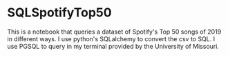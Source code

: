 # SQLSpotifyTop50
This is a notebook that queries a dataset of Spotify's Top 50 songs of 2019 in different ways. I use python's SQLalchemy to convert the csv to SQL. I use PGSQL to query in my terminal provided by the University of Missouri.
